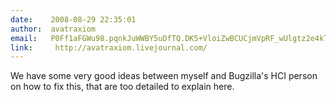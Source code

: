 ```yaml
---
date:    2008-08-29 22:35:01
author:  avatraxiom
email:   P0Ff1aFGWu98.pqnkJuWWBY5uDfTQ.DK5+VloiZwBCUCjmVpRF_wUlgtz2e4kToDg=
link:     http://avatraxiom.livejournal.com/
---
```


We have some very good ideas between myself and Bugzilla's HCI person
on how to fix this, that are too detailed to explain here.
